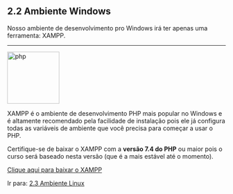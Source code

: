 ## 2.2 Ambiente Windows

Nosso ambiente de desenvolvimento pro Windows irá ter apenas uma ferramenta: XAMPP.

<hr>
<img src="https://www.apachefriends.org/images/xampp-logo-ac950edf.svg" alt="php" width="120">

XAMPP é o ambiente de desenvolvimento PHP mais popular no Windows e é altamente recomendado pela facilidade de instalação pois ele já configura todas as variáveis de ambiente que você precisa para começar a usar o PHP.

Certifique-se de baixar o XAMPP com a **versão 7.4 do PHP** ou maior pois o curso será baseado nesta versão (que é a mais estável até o momento).

<a href="https://www.apachefriends.org/pt_br/index.html">Clique aqui para baixar o XAMPP</a>

Ir para: [2.3 Ambiente Linux](3-Ambiente-linux.md)